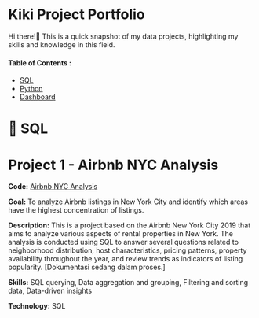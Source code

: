 # Kiki Project Portfolio
Hi there!👋 This is a quick snapshot of my data projects, highlighting my skills and knowledge in this field.
#### Table of Contents :

- [SQL](https://github.com/kikizm/Data#sql)
- [Python](https://github.com/kikizm/Data#python)
- [Dashboard](https://github.com/kikizm/Data#dashboard)


# 📂 SQL
# Project 1 - Airbnb NYC Analysis 
 
**Code:** [Airbnb NYC Analysis](https://github.com/kikizm/Airbnb-NYC-Analysis-with-SQL)

**Goal:** To analyze Airbnb listings in New York City and identify which areas have the highest concentration of listings.

**Description:** This is a project based on the Airbnb New York City 2019 that aims to analyze various aspects of rental properties in New York. The analysis is conducted using SQL to answer several questions related to neighborhood distribution, host characteristics, pricing patterns, property availability throughout the year, and review trends as indicators of listing popularity. [Dokumentasi sedang dalam proses.]

**Skills:** SQL querying, Data aggregation and grouping, Filtering and sorting data, Data-driven insights

**Technology:** SQL 
